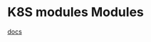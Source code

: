 # K8S modules Modules

[docs](http://raw.githubusercontent.com/MikalaiYatsyna/terraform-aws-eks/master/README.md ':include')